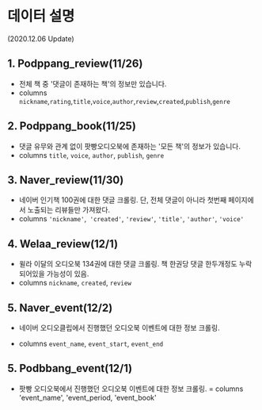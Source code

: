 # 데이터 설명

(2020.12.06 Update)

## 1. Podppang_review(11/26)

- 전체 책 중 '댓글이 존재하는 책'의 정보만 있습니다.
- columns `nickname`,`rating`,`title`,`voice`,`author`,`review`,`created`,`publish`,`genre`

## 2. Podppang_book(11/25)

- 댓글 유무와 관계 없이 팟빵오디오북에 존재하는 '모든 책'의 정보가 있습니다.
- columns `title`, `voice`, `author`, `publish`, `genre`

## 3. Naver_review(11/30)

- 네이버 인기책 100권에 대한 댓글 크롤링. 단, 전체 댓글이 아니라 첫번째 페이지에서 노출되는 리뷰들만 가져왔다.
- columns `'nickname'`,` 'created'`, `'review'`, `'title'`, `'author'`, `'voice'`

## 4. Welaa_review(12/1)

- 윌라 이달의 오디오북 134권에 대한 댓글 크롤링. 책 한권당 댓글 한두개정도 누락되어있을 가능성이 있음.
- columns `nickname`, `created`, `review`

## 5. Naver_event(12/2)

-  네이버 오디오클립에서 진행했던 오디오북 이벤트에 대한 정보 크롤링.

-  columns `event_name`, `event_start`, `event_end`

## 5. Podbbang_event(12/1)
-  팟빵 오디오북에서 진행했던 오디오북 이벤트에 대한 정보 크롤링.
=  columns 'event_name', 'event_period, 'event_book'
